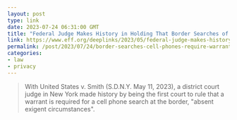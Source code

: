 ```yaml
---
layout: post
type: link
date: 2023-07-24 06:31:00 GMT
title: "Federal Judge Makes History in Holding That Border Searches of Cell Phones Require a Warrant | Electronic Frontier Foundation"
link: https://www.eff.org/deeplinks/2023/05/federal-judge-makes-history-holding-border-searches-cell-phones-require-warrant
permalink: /post/2023/07/24/border-searches-cell-phones-require-warrant
categories: 
- law
- privacy
---
```

<blockquote>With United States v. Smith (S.D.N.Y. May 11, 2023), a district court judge in New York made history by being the first court to rule that a warrant is required for a cell phone search at the border, "absent exigent circumstances".</blockquote>

